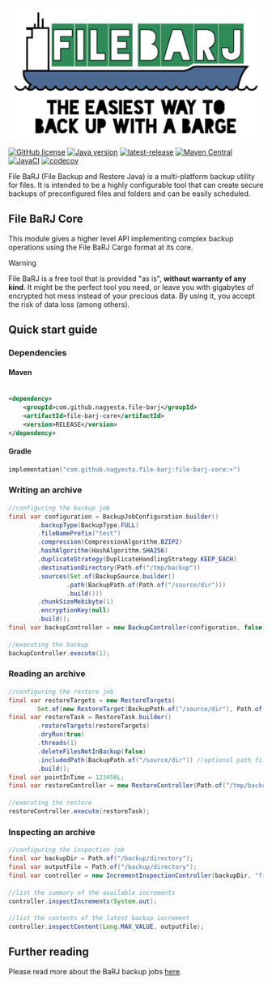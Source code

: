 ![FileBarj](../.github/assets/FileBarJ-logo-512.png)

[![GitHub license](https://img.shields.io/github/license/nagyesta/file-barj?color=informational)](https://raw.githubusercontent.com/nagyesta/file-barj/main/LICENSE)
[![Java version](https://img.shields.io/badge/Java%20version-17-yellow?logo=java)](https://img.shields.io/badge/Java%20version-17-yellow?logo=java)
[![latest-release](https://img.shields.io/github/v/tag/nagyesta/file-barj?color=blue&logo=git&label=releases&sort=semver)](https://github.com/nagyesta/file-barj/releases)
[![Maven Central](https://img.shields.io/maven-central/v/com.github.nagyesta.file-barj/file-barj-job?logo=apache-maven&color=blue)](https://search.maven.org/search?q=com.github.nagyesta.file-barj)
[![JavaCI](https://img.shields.io/github/actions/workflow/status/nagyesta/file-barj/gradle.yml?logo=github&branch=main)](https://github.com/nagyesta/file-barj/actions/workflows/gradle.yml)
[![codecov](https://img.shields.io/codecov/c/github/nagyesta/file-barj?label=Coverage&flag=core&token=62UC72ZRF0)](https://app.codecov.io/gh/nagyesta/file-barj?flags%5B0%5D=core)

File BaRJ (File Backup and Restore Java) is a multi-platform backup utility for files. It is intended to be a highly configurable tool
that can create secure backups of preconfigured files and folders and can be easily scheduled.

## File BaRJ Core

This module gives a higher level API implementing complex backup operations using the File BaRJ Cargo format
at its core.

> [!WARNING]
> File BaRJ is a free tool that is provided "as is", **without warranty of any kind**. It might be the perfect tool you need, or leave you
> with gigabytes of encrypted hot mess instead of your precious data. By using it, you accept the risk of data loss (among others).

## Quick start guide

### Dependencies

#### Maven

```xml

<dependency>
    <groupId>com.github.nagyesta.file-barj</groupId>
    <artifactId>file-barj-core</artifactId>
    <version>RELEASE</version>
</dependency>
```

#### Gradle

```kotlin
implementation("com.github.nagyesta.file-barj:file-barj-core:+")
```

### Writing an archive

```java
//configuring the backup job
final var configuration = BackupJobConfiguration.builder()
        .backupType(BackupType.FULL)
        .fileNamePrefix("test")
        .compression(CompressionAlgorithm.BZIP2)
        .hashAlgorithm(HashAlgorithm.SHA256)
        .duplicateStrategy(DuplicateHandlingStrategy.KEEP_EACH)
        .destinationDirectory(Path.of("/tmp/backup"))
        .sources(Set.of(BackupSource.builder()
                .path(BackupPath.of(Path.of("/source/dir")))
                .build()))
        .chunkSizeMebibyte(1)
        .encryptionKey(null)
        .build();
final var backupController = new BackupController(configuration, false);

//executing the backup
backupController.execute(1);
```

### Reading an archive

```java
//configuring the restore job
final var restoreTargets = new RestoreTargets(
        Set.of(new RestoreTarget(BackupPath.of("/source/dir"), Path.of("/tmp/restore/to"))));
final var restoreTask = RestoreTask.builder()
        .restoreTargets(restoreTargets)
        .dryRun(true)
        .threads(1)
        .deleteFilesNotInBackup(false)
        .includedPath(BackupPath.of("/source/dir")) //optional path filter
        .build();
final var pointInTime = 123456L;
final var restoreController = new RestoreController(Path.of("/tmp/backup"), "test", null, pointInTime);

//executing the restore
restoreController.execute(restoreTask);
```

### Inspecting an archive

```java
//configuring the inspection job
final var backupDir = Path.of("/backup/directory");
final var outputFile = Path.of("/backup/directory");
final var controller = new IncrementInspectionController(backupDir, "file-prefix", null);

//list the summary of the available increments
controller.inspectIncrements(System.out);

//list the contents of the latest backup increment
controller.inspectContent(Long.MAX_VALUE, outputFile);
```

## Further reading

Please read more about the BaRJ backup jobs [here](https://github.com/nagyesta/file-barj/wiki/Backup-job-configuration-tips).
